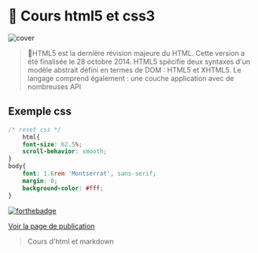 # 🚀 Cours html5 et css3

![cover](https://logowik.com/content/uploads/images/css3-html51661.jpg)
>📝HTML5 est la dernière révision majeure du HTML. Cette version a été finalisée le 28 octobre 2014. HTML5 spécifie deux syntaxes d'un modèle abstrait défini en termes de DOM : HTML5 et XHTML5. Le langage comprend également : une couche application avec de nombreuses API 

## Exemple css
```css
/* reset css */
    html{
    font-size: 62.5%;
    scroll-behavior: smooth;
}
body{
    font: 1.6rem 'Montserrat', sans-serif;
    margin: 0;
    background-color: #fff;
}
```


[![forthebadge](https://forthebadge.com/images/featured/featured-uses-html.svg)](https://forthebadge.com)

[Voir la page de publication](https://giusmili.github.io/introduction-cours-web/)

>Cours d'html et markdown